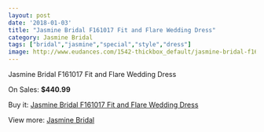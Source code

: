 ```yaml
---
layout: post
date: '2018-01-03'
title: "Jasmine Bridal F161017 Fit and Flare Wedding Dress"
category: Jasmine Bridal
tags: ["bridal","jasmine","special","style","dress"]
image: http://www.eudances.com/1542-thickbox_default/jasmine-bridal-f161017-fit-and-flare-wedding-dress.jpg
---
```

Jasmine Bridal F161017 Fit and Flare Wedding Dress

On Sales: **$440.99**
<a href="https://www.eudances.com/en/jasmine-bridal/541-jasmine-bridal-f161017-fit-and-flare-wedding-dress.html"><amp-img layout="responsive" width="600" height="600" src="//www.eudances.com/1542-thickbox_default/jasmine-bridal-f161017-fit-and-flare-wedding-dress.jpg" alt="Jasmine Bridal F161017 Fit and Flare Wedding Dress 0" /></a>
<a href="https://www.eudances.com/en/jasmine-bridal/541-jasmine-bridal-f161017-fit-and-flare-wedding-dress.html"><amp-img layout="responsive" width="600" height="600" src="//www.eudances.com/1544-thickbox_default/jasmine-bridal-f161017-fit-and-flare-wedding-dress.jpg" alt="Jasmine Bridal F161017 Fit and Flare Wedding Dress 1" /></a>
<a href="https://www.eudances.com/en/jasmine-bridal/541-jasmine-bridal-f161017-fit-and-flare-wedding-dress.html"><amp-img layout="responsive" width="600" height="600" src="//www.eudances.com/1543-thickbox_default/jasmine-bridal-f161017-fit-and-flare-wedding-dress.jpg" alt="Jasmine Bridal F161017 Fit and Flare Wedding Dress 2" /></a>

Buy it: [Jasmine Bridal F161017 Fit and Flare Wedding Dress](https://www.eudances.com/en/jasmine-bridal/541-jasmine-bridal-f161017-fit-and-flare-wedding-dress.html "Jasmine Bridal F161017 Fit and Flare Wedding Dress")

View more: [Jasmine Bridal](https://www.eudances.com/en/6-jasmine-bridal "Jasmine Bridal")